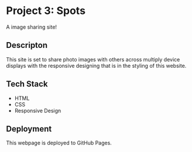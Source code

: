 # Project 3: Spots

A image sharing site!

## Descripton

This site is set to share photo images with others across multiply device displays with the responsive designing that is in the styling of this website.

## Tech Stack

- HTML
- CSS
- Responsive Design

## Deployment

This webpage is deployed to GitHub Pages.
